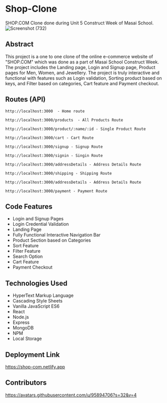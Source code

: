 # Shop-Clone
SHOP.COM Clone done during Unit 5 Construct Week of Masai School.
![Screenshot (732)](https://user-images.githubusercontent.com/69896733/167409415-735d6327-7448-443d-a45b-e29d46e45788.png)


## Abstract
This project is a one to one clone of the online e-commerce website of "SHOP.COM" which was done as a part of Masai School Construct Week. The project includes the Landing page, Login and Signup page, Product pages for Men, Women, and Jewellery. The project is truly interactive and functional with features such as Login validation, Sorting product based on keys, and Filter based on categories, Cart feature and Payment checkout.

## Routes (API)
```
http://localhost:3000  - Home route

http://localhost:3000/products  - All Products Route

http://localhost:3000/product/:name/:id - Single Product Route

http://localhost:3000/cart - Cart Route

http://localhost:3000/signup - Signup Route

http://localhost:3000/signin - Singin Route 

http://localhost:3000/addressDetails - Address Details Route

http://localhost:3000/shipping - Shipping Route 

http://localhost:3000/addressDetails - Address Details Route 

http://localhost:3000/payment - Payment Route 
```

## Code Features

* Login and Signup Pages <br/>
* Login Credential Validation <br/>
* Landing Page <br /> 
* Fully Functional Interactive Navigation Bar <br />
* Product Section based on Categories <br/>
* Sort Feature <br/>
* Filter Feature <br/>
* Search Option <br/>
* Cart Feature <br/>
* Payment Checkout <br/>

## Technologies Used
* HyperText Markup Language <br/>
* Cascading Style Sheets <br/>
* Vanilla JavaScript ES6 <br/>
* React <br/>
* Node.js <br/>
* Express <br/>
* MongoDB <br/>
* NPM <br/>
* Local Storage <br/>

## Deployment Link
https://shop-com.netlify.app

## Contributors
https://avatars.githubusercontent.com/u/95894706?s=32&v=4




